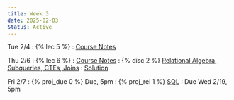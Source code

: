 ```yaml
---
title: Week 3
date: 2025-02-03
Status: Active
---
```


Tue 2/4
: {% lec 5 %}
  : [Course Notes](https://data101.org/notes/1-SQL/DML.html)

Thu 2/6
: {% lec 6 %}
  : [Course Notes](https://data101.org/notes/3-query_perf/indexes.html)
: {% disc 2 %} [Relational Algebra, Subqueries, CTEs, Joins](https://drive.google.com/file/d/1gepPvcURJavM0R2sKYw1MiX8rEdfYD3j/view?usp=sharing)
  : [Solution](https://drive.google.com/file/d/1fcFiv8rg0gZIeynsHug4oG6R1QvlmxUe/view?usp=sharing)

Fri 2/7
: {% proj_due 0 %} Due, 5pm
: {% proj_rel 1 %} [SQL](https://data101.datahub.berkeley.edu/hub/user-redirect/git-pull?repo=https%3A%2F%2Fgithub.com%2Fcal-data-eng%2Fsp25-materials.git&urlpath=lab%2Ftree%2Fsp25-materials.git%2Fproj%2Fproj1%2Fproj1.ipynb&branch=main)
  : Due Wed 2/19, 5pm

<!--
Thu 8/29
: {% lec 1 %}
  : [Pre-Semester Form](https://docs.google.com/forms/d/e/1FAIpQLSdalE7Mi5AIidLUFjJMU-BoQhcGrucIZPcIiQHKAzdkcoIU6Q/viewform)
: {% disc 1 %} [SQL Review](https://drive.google.com/file/d/1t3Ob8P2QRz3zSmkJdwbh6pVDrOuqm8tV/view?usp=sharing)
  : [Solution](https://drive.google.com/file/d/1V-JpFmOymMaozOeErNO4uS8zOw-DPV8J/view?usp=sharing), [Code](https://data101.datahub.berkeley.edu/hub/user-redirect/git-pull?repo=https%3A%2F%2Fgithub.com%2Fcal-data-eng%2Ffa24-materials&urlpath=lab%2Ftree%2Ffa24-materials%2Fdisc%2Fdisc01%2Fdisc01.ipynb&branch=main){:target="\_blank"}

Friday 8/30
: {% proj_rel 0 %} [SQL Review](https://data101.datahub.berkeley.edu/hub/user-redirect/git-pull?repo=https%3A%2F%2Fgithub.com%2Fcal-data-eng%2Ffa24-materials&urlpath=lab%2Ftree%2Ffa24-materials%2Fproj%2Fproj0%2Fproj0.ipynb&branch=main)
  : Due <del>Wed 9/4</del> Thu 9/5, 5pm
  <br/>[Notes](https://data101.org/notes/1-SQL/)
-->
